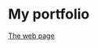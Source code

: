# My portfolio

<a href="https://paolocatalano.github.io/portfolio/dist/index.html">The web page</a>
